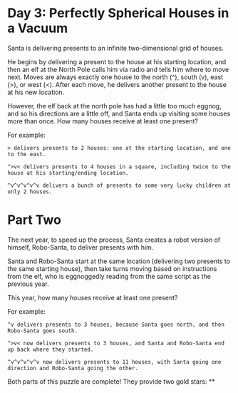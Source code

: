 # Day 3: Perfectly Spherical Houses in a Vacuum

Santa is delivering presents to an infinite two-dimensional grid of houses.

He begins by delivering a present to the house at his starting location, and then an elf at the North Pole calls him via radio and tells him where to move next. Moves are always exactly one house to the north (^), south (v), east (>), or west (<). After each move, he delivers another present to the house at his new location.

However, the elf back at the north pole has had a little too much eggnog, and so his directions are a little off, and Santa ends up visiting some houses more than once. How many houses receive at least one present?

For example:

```
> delivers presents to 2 houses: one at the starting location, and one to the east.
```
```
^>v< delivers presents to 4 houses in a square, including twice to the house at his starting/ending location.
```
```
^v^v^v^v^v delivers a bunch of presents to some very lucky children at only 2 houses.
```

# Part Two

The next year, to speed up the process, Santa creates a robot version of himself, Robo-Santa, to deliver presents with him.

Santa and Robo-Santa start at the same location (delivering two presents to the same starting house), then take turns moving based on instructions from the elf, who is eggnoggedly reading from the same script as the previous year.

This year, how many houses receive at least one present?

For example:

```
^v delivers presents to 3 houses, because Santa goes north, and then Robo-Santa goes south.
```
```
^>v< now delivers presents to 3 houses, and Santa and Robo-Santa end up back where they started.
```
```
^v^v^v^v^v now delivers presents to 11 houses, with Santa going one direction and Robo-Santa going the other.
```

Both parts of this puzzle are complete! They provide two gold stars: **
